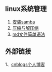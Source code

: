 ## linux系统管理
1. [安装samba](https://github.com/derek-yi/weblog/blob/master/linux_admin/%5Bhelp%5Dinstall%20samba.md)  
2. [压缩与解压缩](https://github.com/derek-yi/weblog/blob/master/linux_admin/%5Bhelp%5Dtar%20cmd.md)  
3. [md文件简单语法](https://github.com/derek-yi/weblog/blob/master/linux_admin/%5Bhelp%5Dmd%20file.md)  

## 外部链接
1、[cnblogs个人博客](https://www.cnblogs.com/soul-stone/)  


